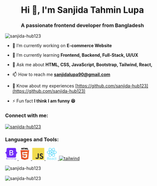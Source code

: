 <h1 align="center">Hi 👋, I'm Sanjida Tahmin Lupa</h1>
<h3 align="center">A passionate frontend developer from Bangladesh</h3>

<p align="left"> <img src="https://komarev.com/ghpvc/?username=sanjida-hub123&label=Profile%20views&color=0e75b6&style=flat" alt="sanjida-hub123" /> </p>

- 🔭 I’m currently working on **E-commerce Website**

- 🌱 I’m currently learning **Frontend, Backend, Full-Stack, UI/UX**

- 💬 Ask me about **HTML, CSS, JavaScript, Bootstrap, Tailwind, React,**

- 📫 How to reach me **sanjidalupa90@gmail.com**

- 📄 Know about my experiences [https://github.com/sanjida-hub123](https://github.com/sanjida-hub123)

- ⚡ Fun fact **I think I am funny 😆**

<h3 align="left">Connect with me:</h3>
<p align="left">
<a href="https://codepen.io/sanjida-hub123" target="blank"><img align="center" src="https://raw.githubusercontent.com/rahuldkjain/github-profile-readme-generator/master/src/images/icons/Social/codepen.svg" alt="sanjida-hub123" height="30" width="40" /></a>
</p>

<h3 align="left">Languages and Tools:</h3>
<p align="left"> <a href="https://getbootstrap.com" target="_blank" rel="noreferrer"> <img src="https://raw.githubusercontent.com/devicons/devicon/master/icons/bootstrap/bootstrap-plain-wordmark.svg" alt="bootstrap" width="40" height="40"/> </a> <a href="https://www.w3.org/html/" target="_blank" rel="noreferrer"> <img src="https://raw.githubusercontent.com/devicons/devicon/master/icons/html5/html5-original-wordmark.svg" alt="html5" width="40" height="40"/> </a> <a href="https://developer.mozilla.org/en-US/docs/Web/JavaScript" target="_blank" rel="noreferrer"> <img src="https://raw.githubusercontent.com/devicons/devicon/master/icons/javascript/javascript-original.svg" alt="javascript" width="40" height="40"/> </a> <a href="https://reactjs.org/" target="_blank" rel="noreferrer"> <img src="https://raw.githubusercontent.com/devicons/devicon/master/icons/react/react-original-wordmark.svg" alt="react" width="40" height="40"/> </a> <a href="https://tailwindcss.com/" target="_blank" rel="noreferrer"> <img src="https://www.vectorlogo.zone/logos/tailwindcss/tailwindcss-icon.svg" alt="tailwind" width="40" height="40"/> </a> </p>

<p><img align="center" src="https://github-readme-stats.vercel.app/api/top-langs?username=sanjida-hub123&show_icons=true&locale=en&layout=compact" alt="sanjida-hub123" /></p>

<p><img align="center" src="https://github-readme-streak-stats.herokuapp.com/?user=sanjida-hub123&" alt="sanjida-hub123" /></p>
